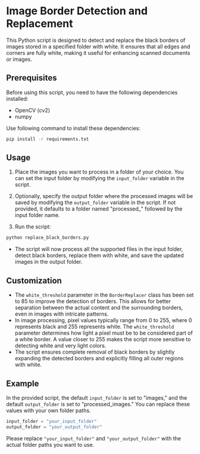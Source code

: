 # Image Border Detection and Replacement

This Python script is designed to detect and replace the black borders of images stored in a specified folder with white. It ensures that all edges and corners are fully white, making it useful for enhancing scanned documents or images.

## Prerequisites

Before using this script, you need to have the following dependencies installed:

- OpenCV (cv2)
- numpy

Use following command to install these dependencies:

```bash
pip install -r requirements.txt
```

## Usage

1. Place the images you want to process in a folder of your choice. You can set the input folder by modifying the `input_folder` variable in the script.

2. Optionally, specify the output folder where the processed images will be saved by modifying the `output_folder` variable in the script. If not provided, it defaults to a folder named "processed\_" followed by the input folder name.

3. Run the script:

```bash
python replace_black_borders.py
```

- The script will now process all the supported files in the input folder, detect black borders, replace them with white, and save the updated images in the output folder.

## Customization

- The `white_threshold` parameter in the `BorderReplacer` class has been set to 85 to improve the detection of borders. This allows for better separation between the actual content and the surrounding borders, even in images with intricate patterns.
- In image processing, pixel values typically range from 0 to 255, where 0 represents black and 255 represents white. The `white_threshold` parameter determines how light a pixel must be to be considered part of a white border. A value closer to 255 makes the script more sensitive to detecting white and very light colors.
- The script ensures complete removal of black borders by slightly expanding the detected borders and explicitly filling all outer regions with white.

## Example

In the provided script, the default `input_folder` is set to "images," and the default `output_folder` is set to "processed_images." You can replace these values with your own folder paths.

```python
input_folder = "your_input_folder"
output_folder = "your_output_folder"
```

Please replace `"your_input_folder"` and `"your_output_folder"` with the actual folder paths you want to use.
